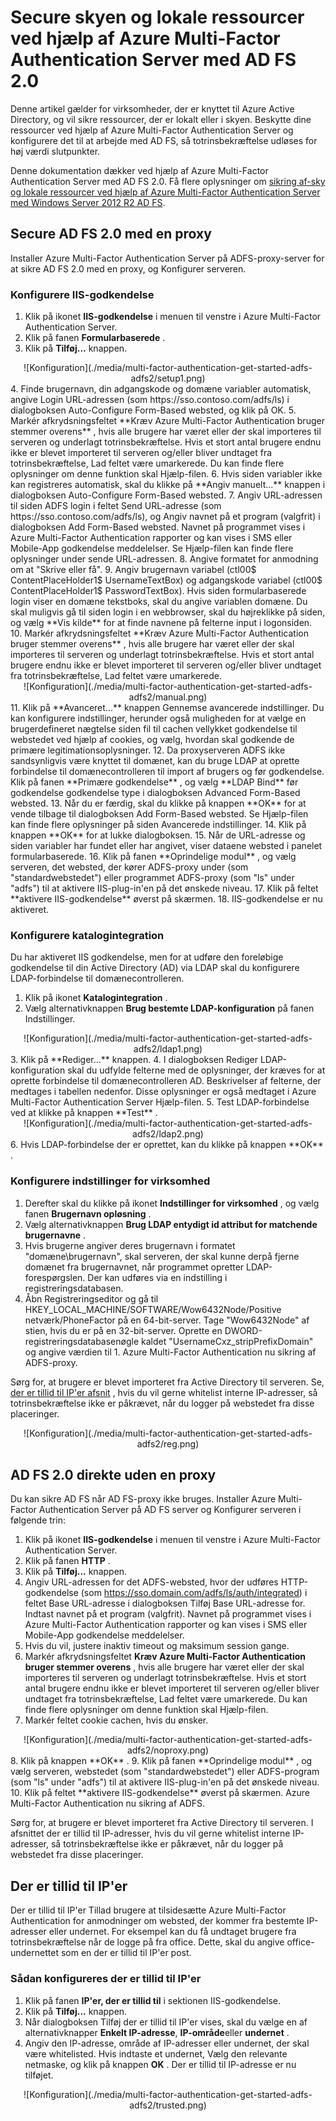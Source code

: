 <properties
    pageTitle="Brug af Azure MFA Server med AD FS 2.0 | Microsoft Azure"
    description="Dette er den Azure Multi-Factor authentication side, der beskriver, hvordan du kommer i gang med Azure MFA og AD FS 2.0."
    services="multi-factor-authentication"
    documentationCenter=""
    authors="kgremban"
    manager="femila"
    editor="yossib"/>

<tags
    ms.service="multi-factor-authentication"
    ms.workload="identity"
    ms.tgt_pltfrm="na"
    ms.devlang="na"
    ms.topic="get-started-article"
    ms.date="10/14/2016"
    ms.author="kgremban"/>

# <a name="secure-cloud-and-on-premises-resources-using-azure-multi-factor-authentication-server-with-ad-fs-20"></a>Secure skyen og lokale ressourcer ved hjælp af Azure Multi-Factor Authentication Server med AD FS 2.0

Denne artikel gælder for virksomheder, der er knyttet til Azure Active Directory, og vil sikre ressourcer, der er lokalt eller i skyen. Beskytte dine ressourcer ved hjælp af Azure Multi-Factor Authentication Server og konfigurere det til at arbejde med AD FS, så totrinsbekræftelse udløses for høj værdi slutpunkter.

Denne dokumentation dækker ved hjælp af Azure Multi-Factor Authentication Server med AD FS 2.0.  Få flere oplysninger om [sikring af-sky og lokale ressourcer ved hjælp af Azure Multi-Factor Authentication Server med Windows Server 2012 R2 AD FS](multi-factor-authentication-get-started-adfs-w2k12.md).


## <a name="secure-ad-fs-20-with-a-proxy"></a>Secure AD FS 2.0 med en proxy
Installer Azure Multi-Factor Authentication Server på ADFS-proxy-server for at sikre AD FS 2.0 med en proxy, og Konfigurer serveren.

### <a name="configure-iis-authentication"></a>Konfigurere IIS-godkendelse

1. Klik på ikonet **IIS-godkendelse** i menuen til venstre i Azure Multi-Factor Authentication Server.
2. Klik på fanen **Formularbaserede** .
3. Klik på **Tilføj...** knappen.
<center>![Konfiguration](./media/multi-factor-authentication-get-started-adfs-adfs2/setup1.png)</center>
4. Finde brugernavn, din adgangskode og domæne variabler automatisk, angive Login URL-adressen (som https://sso.contoso.com/adfs/ls) i dialogboksen Auto-Configure Form-Based websted, og klik på OK.
5. Markér afkrydsningsfeltet **Kræv Azure Multi-Factor Authentication bruger stemmer overens** , hvis alle brugere har været eller der skal importeres til serveren og underlagt totrinsbekræftelse. Hvis et stort antal brugere endnu ikke er blevet importeret til serveren og/eller bliver undtaget fra totrinsbekræftelse, Lad feltet være umarkerede. Du kan finde flere oplysninger om denne funktion skal Hjælp-filen.
6. Hvis siden variabler ikke kan registreres automatisk, skal du klikke på **Angiv manuelt...** knappen i dialogboksen Auto-Configure Form-Based websted.
7. Angiv URL-adressen til siden ADFS login i feltet Send URL-adresse (som https://sso.contoso.com/adfs/ls), og Angiv navnet på et program (valgfrit) i dialogboksen Add Form-Based websted. Navnet på programmet vises i Azure Multi-Factor Authentication rapporter og kan vises i SMS eller Mobile-App godkendelse meddelelser. Se Hjælp-filen kan finde flere oplysninger under sende URL-adressen.
8. Angive formatet for anmodning om at "Skrive eller få".
9. Angiv brugernavn variabel (ctl00$ ContentPlaceHolder1$ UsernameTextBox) og adgangskode variabel (ctl00$ ContentPlaceHolder1$ PasswordTextBox). Hvis siden formularbaserede login viser en domæne tekstboks, skal du angive variablen domæne. Du skal muligvis gå til siden login i en webbrowser, skal du højreklikke på siden, og vælg **Vis kilde** for at finde navnene på felterne input i logonsiden.
10. Markér afkrydsningsfeltet **Kræv Azure Multi-Factor Authentication bruger stemmer overens** , hvis alle brugere har været eller der skal importeres til serveren og underlagt totrinsbekræftelse. Hvis et stort antal brugere endnu ikke er blevet importeret til serveren og/eller bliver undtaget fra totrinsbekræftelse, Lad feltet være umarkerede.
<center>![Konfiguration](./media/multi-factor-authentication-get-started-adfs-adfs2/manual.png)</center>
11. Klik på **Avanceret...** knappen Gennemse avancerede indstillinger. Du kan konfigurere indstillinger, herunder også muligheden for at vælge en brugerdefineret nægtelse siden fil til cachen vellykket godkendelse til webstedet ved hjælp af cookies, og vælg, hvordan skal godkende de primære legitimationsoplysninger.
12. Da proxyserveren ADFS ikke sandsynligvis være knyttet til domænet, kan du bruge LDAP at oprette forbindelse til domænecontrolleren til import af brugers og før godkendelse. Klik på fanen **Primære godkendelse** , og vælg **LDAP Bind** før godkendelse godkendelse type i dialogboksen Advanced Form-Based websted.
13. Når du er færdig, skal du klikke på knappen **OK** for at vende tilbage til dialogboksen Add Form-Based websted. Se Hjælp-filen kan finde flere oplysninger på siden Avancerede indstillinger.
14. Klik på knappen **OK** for at lukke dialogboksen.
15. Når de URL-adresse og siden variabler har fundet eller har angivet, viser dataene websted i panelet formularbaserede.
16. Klik på fanen **Oprindelige modul** , og vælg serveren, det websted, der kører ADFS-proxy under (som "standardwebstedet") eller programmet ADFS-proxy (som "ls" under "adfs") til at aktivere IIS-plug-in'en på det ønskede niveau.
17. Klik på feltet **aktivere IIS-godkendelse** øverst på skærmen.
18. IIS-godkendelse er nu aktiveret.

### <a name="configure-directory-integration"></a>Konfigurere katalogintegration

Du har aktiveret IIS godkendelse, men for at udføre den foreløbige godkendelse til din Active Directory (AD) via LDAP skal du konfigurere LDAP-forbindelse til domænecontrolleren.

1. Klik på ikonet **Katalogintegration** .
2. Vælg alternativknappen **Brug bestemte LDAP-konfiguration** på fanen Indstillinger.
<center>![Konfiguration](./media/multi-factor-authentication-get-started-adfs-adfs2/ldap1.png)</center>
3. Klik på **Rediger...** knappen.
4. I dialogboksen Rediger LDAP-konfiguration skal du udfylde felterne med de oplysninger, der kræves for at oprette forbindelse til domænecontrolleren AD. Beskrivelser af felterne, der medtages i tabellen nedenfor. Disse oplysninger er også medtaget i Azure Multi-Factor Authentication Server Hjælp-filen.
5. Test LDAP-forbindelse ved at klikke på knappen **Test** .
<center>![Konfiguration](./media/multi-factor-authentication-get-started-adfs-adfs2/ldap2.png)</center>
6. Hvis LDAP-forbindelse der er oprettet, kan du klikke på knappen **OK** .

### <a name="configure-company-settings"></a>Konfigurere indstillinger for virksomhed

1. Derefter skal du klikke på ikonet **Indstillinger for virksomhed** , og vælg fanen **Brugernavn opløsning** .
2. Vælg alternativknappen **Brug LDAP entydigt id attribut for matchende brugernavne** .
3. Hvis brugerne angiver deres brugernavn i formatet "domæne\brugernavn", skal serveren, der skal kunne derpå fjerne domænet fra brugernavnet, når programmet opretter LDAP-forespørgslen. Der kan udføres via en indstilling i registreringsdatabasen.
4. Åbn Registreringseditor og gå til HKEY_LOCAL_MACHINE/SOFTWARE/Wow6432Node/Positive netværk/PhoneFactor på en 64-bit-server. Tage "Wow6432Node" af stien, hvis du er på en 32-bit-server. Oprette en DWORD-registreringsdatabasenøgle kaldet "UsernameCxz_stripPrefixDomain" og angive værdien til 1. Azure Multi-Factor Authentication nu sikring af ADFS-proxy.

Sørg for, at brugere er blevet importeret fra Active Directory til serveren. Se, [der er tillid til IP'er afsnit](#trusted-ips) , hvis du vil gerne whitelist interne IP-adresser, så totrinsbekræftelse ikke er påkrævet, når du logger på webstedet fra disse placeringer.

<center>![Konfiguration](./media/multi-factor-authentication-get-started-adfs-adfs2/reg.png)</center>

## <a name="ad-fs-20-direct-without-a-proxy"></a>AD FS 2.0 direkte uden en proxy

Du kan sikre AD FS når AD FS-proxy ikke bruges. Installer Azure Multi-Factor Authentication Server på AD FS server og Konfigurer serveren i følgende trin:

1. Klik på ikonet **IIS-godkendelse** i menuen til venstre i Azure Multi-Factor Authentication Server.
2. Klik på fanen **HTTP** .
3. Klik på **Tilføj...** knappen.
4. Angiv URL-adressen for det ADFS-websted, hvor der udføres HTTP-godkendelse (som https://sso.domain.com/adfs/ls/auth/integrated) i feltet Base URL-adresse i dialogboksen Tilføj Base URL-adresse for. Indtast navnet på et program (valgfrit). Navnet på programmet vises i Azure Multi-Factor Authentication rapporter og kan vises i SMS eller Mobile-App godkendelse meddelelser.
5. Hvis du vil, justere inaktiv timeout og maksimum session gange.
6. Markér afkrydsningsfeltet **Kræv Azure Multi-Factor Authentication bruger stemmer overens** , hvis alle brugere har været eller der skal importeres til serveren og underlagt totrinsbekræftelse. Hvis et stort antal brugere endnu ikke er blevet importeret til serveren og/eller bliver undtaget fra totrinsbekræftelse, Lad feltet være umarkerede. Du kan finde flere oplysninger om denne funktion skal Hjælp-filen.
7. Markér feltet cookie cachen, hvis du ønsker.
<center>![Konfiguration](./media/multi-factor-authentication-get-started-adfs-adfs2/noproxy.png)</center>
8. Klik på knappen **OK** .
9. Klik på fanen **Oprindelige modul** , og vælg serveren, webstedet (som "standardwebstedet") eller ADFS-program (som "ls" under "adfs") til at aktivere IIS-plug-in'en på det ønskede niveau.
10. Klik på feltet **aktivere IIS-godkendelse** øverst på skærmen. Azure Multi-Factor Authentication nu sikring af ADFS.

Sørg for, at brugere er blevet importeret fra Active Directory til serveren. I afsnittet der er tillid til IP-adresser, hvis du vil gerne whitelist interne IP-adresser, så totrinsbekræftelse ikke er påkrævet, når du logger på webstedet fra disse placeringer.


## <a name="trusted-ips"></a>Der er tillid til IP'er
Der er tillid til IP'er Tillad brugere at tilsidesætte Azure Multi-Factor Authentication for anmodninger om websted, der kommer fra bestemte IP-adresser eller undernet. For eksempel kan du få undtaget brugere fra totrinsbekræftelse når de logge på fra office. Dette, skal du angive office-undernettet som en der er tillid til IP'er post.

### <a name="to-configure-trusted-ips"></a>Sådan konfigureres der er tillid til IP'er


1. Klik på fanen **IP'er, der er tillid til** i sektionen IIS-godkendelse.
1. Klik på **Tilføj...** knappen.
1. Når dialogboksen Tilføj der er tillid til IP'er vises, skal du vælge en af alternativknapper **Enkelt IP-adresse**, **IP-område**eller **undernet** .
1. Angiv den IP-adresse, område af IP-adresser eller undernet, der skal være whitelisted. Hvis indtaste et undernet, Vælg den relevante netmaske, og klik på knappen **OK** . Der er tillid til IP-adresse er nu tilføjet.


<center>![Konfiguration](./media/multi-factor-authentication-get-started-adfs-adfs2/trusted.png)</center>
